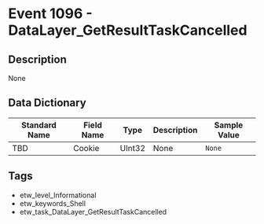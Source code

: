 # Event 1096 - DataLayer_GetResultTaskCancelled

## Description
None

## Data Dictionary
|Standard Name|Field Name|Type|Description|Sample Value|
|---|---|---|---|---|
|TBD|Cookie|UInt32|None|`None`|

## Tags
* etw_level_Informational
* etw_keywords_Shell
* etw_task_DataLayer_GetResultTaskCancelled